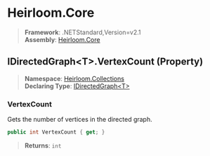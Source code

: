 # Heirloom.Core

> **Framework**: .NETStandard,Version=v2.1  
> **Assembly**: [Heirloom.Core][0]

## IDirectedGraph\<T>.VertexCount (Property)

> **Namespace**: [Heirloom.Collections][0]  
> **Declaring Type**: [IDirectedGraph\<T>][1]

### VertexCount

Gets the number of vertices in the directed graph.

```cs
public int VertexCount { get; }
```

> **Returns**: `int`

[0]: ../../../Heirloom.Core.md
[1]: ../IDirectedGraph[T].md
